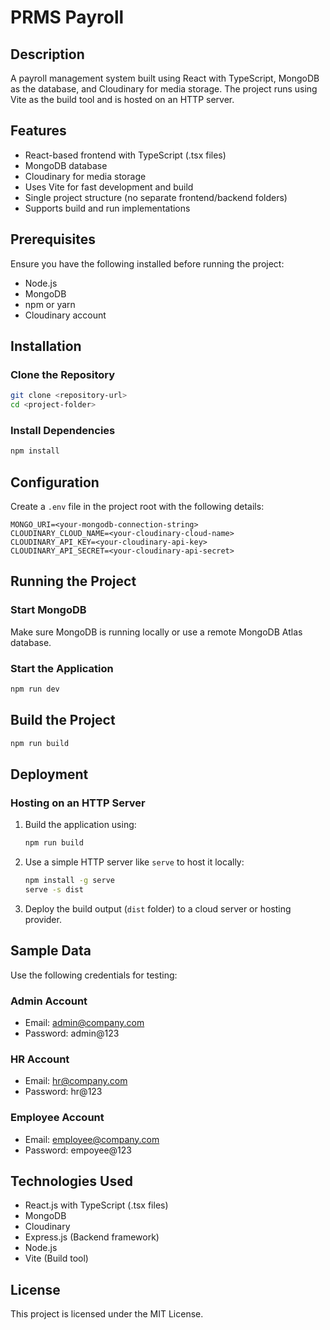 # PRMS Payroll

## Description
A payroll management system built using React with TypeScript, MongoDB as the database, and Cloudinary for media storage. The project runs using Vite as the build tool and is hosted on an HTTP server.

## Features
- React-based frontend with TypeScript (.tsx files)
- MongoDB database
- Cloudinary for media storage
- Uses Vite for fast development and build
- Single project structure (no separate frontend/backend folders)
- Supports build and run implementations

## Prerequisites
Ensure you have the following installed before running the project:
- Node.js
- MongoDB
- npm or yarn
- Cloudinary account

## Installation

### Clone the Repository
```bash
git clone <repository-url>
cd <project-folder>
```

### Install Dependencies
```bash
npm install
```

## Configuration
Create a `.env` file in the project root with the following details:
```
MONGO_URI=<your-mongodb-connection-string>
CLOUDINARY_CLOUD_NAME=<your-cloudinary-cloud-name>
CLOUDINARY_API_KEY=<your-cloudinary-api-key>
CLOUDINARY_API_SECRET=<your-cloudinary-api-secret>
```

## Running the Project

### Start MongoDB
Make sure MongoDB is running locally or use a remote MongoDB Atlas database.

### Start the Application
```bash
npm run dev
```

## Build the Project
```bash
npm run build
```

## Deployment

### Hosting on an HTTP Server
1. Build the application using:
   ```bash
   npm run build
   ```
2. Use a simple HTTP server like `serve` to host it locally:
   ```bash
   npm install -g serve
   serve -s dist
   ```
3. Deploy the build output (`dist` folder) to a cloud server or hosting provider.

## Sample Data
Use the following credentials for testing:

### Admin Account
- Email: admin@company.com
- Password: admin@123

### HR Account
- Email: hr@company.com
- Password: hr@123

### Employee Account
- Email: employee@company.com
- Password: empoyee@123

## Technologies Used
- React.js with TypeScript (.tsx files)
- MongoDB
- Cloudinary
- Express.js (Backend framework)
- Node.js
- Vite (Build tool)

## License
This project is licensed under the MIT License.
